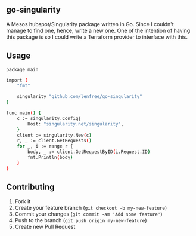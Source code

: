 go-singularity
--------------

A Mesos hubspot/Singularity package written in Go. Since I couldn't
manage to find one, hence, write a new one. One of the intention of
having this package is so I could write a Terraform provider to
interface with this.

## Usage
```bash
package main

import (
	"fmt"

	singularity "github.com/lenfree/go-singularity"
)

func main() {
	c := singularity.Config{
		Host: "singularity.net/singularity",
	}
	client := singularity.New(c)
	r, _ := client.GetRequests()
	for _, i := range r {
		body, _ := client.GetRequestByID(i.Request.ID)
		fmt.Println(body)
	}
}
```


## Contributing

1. Fork it
2. Create your feature branch (`git checkout -b my-new-feature`)
3. Commit your changes (`git commit -am 'Add some feature'`)
4. Push to the branch (`git push origin my-new-feature`)
5. Create new Pull Request